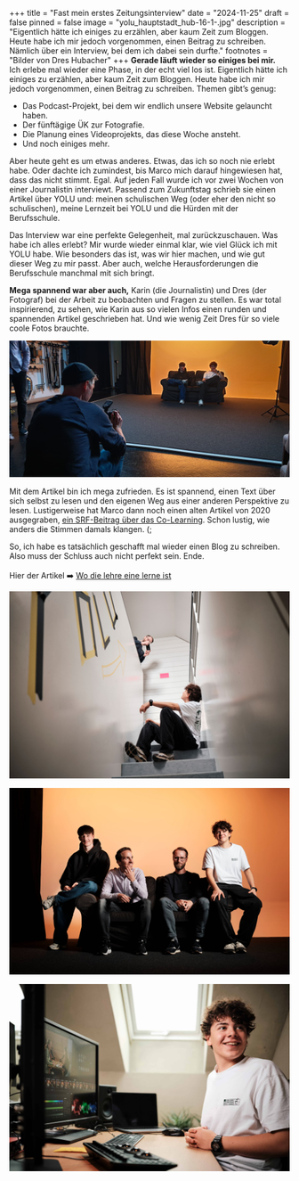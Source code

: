 +++
title = "Fast mein erstes Zeitungsinterview"
date = "2024-11-25"
draft = false
pinned = false
image = "yolu_hauptstadt_hub-16-1-.jpg"
description = "Eigentlich hätte ich einiges zu erzählen, aber kaum Zeit zum Bloggen. Heute habe ich mir jedoch vorgenommen, einen Beitrag zu schreiben. Nämlich über ein Interview, bei dem ich dabei sein durfte."
footnotes = "Bilder von Dres Hubacher"
+++
**Gerade läuft wieder so einiges bei mir.**\
Ich erlebe mal wieder eine Phase, in der echt viel los ist. Eigentlich hätte ich einiges zu erzählen, aber kaum Zeit zum Bloggen. Heute habe ich mir jedoch vorgenommen, einen Beitrag zu schreiben. Themen gibt’s genug:

* Das Podcast-Projekt, bei dem wir endlich unsere Website gelauncht haben.
* Der fünftägige ÜK zur Fotografie.
* Die Planung eines Videoprojekts, das diese Woche ansteht.
* Und noch einiges mehr.

Aber heute geht es um etwas anderes. Etwas, das ich so noch nie erlebt habe. Oder dachte ich zumindest, bis Marco mich darauf hingewiesen hat, dass das nicht stimmt. Egal. Auf jeden Fall wurde ich vor zwei Wochen von einer Journalistin interviewt. Passend zum Zukunftstag schrieb sie einen Artikel über YOLU und: meinen schulischen Weg (oder eher den nicht so schulischen), meine Lernzeit bei YOLU und die Hürden mit der Berufsschule.

Das Interview war eine perfekte Gelegenheit, mal zurückzuschauen. Was habe ich alles erlebt? Mir wurde wieder einmal klar, wie viel Glück ich mit YOLU habe. Wie besonders das ist, was wir hier machen, und wie gut dieser Weg zu mir passt. Aber auch, welche Herausforderungen die Berufsschule manchmal mit sich bringt.

**Mega spannend war aber auch,** Karin (die Journalistin) und Dres (der Fotograf) bei der Arbeit zu beobachten und Fragen zu stellen. Es war total inspirierend, zu sehen, wie Karin aus so vielen Infos einen runden und spannenden Artikel geschrieben hat. Und wie wenig Zeit Dres für so viele coole Fotos brauchte.

![](20241105_105933-2-1-.jpg)

Mit dem Artikel bin ich mega zufrieden. Es ist spannend, einen Text über sich selbst zu lesen und den eigenen Weg aus einer anderen Perspektive zu lesen. Lustigerweise hat Marco dann noch einen alten Artikel von 2020 ausgegraben, [ein SRF-Beitrag über das Co-Learning](https://www.srf.ch/news/schweiz/co-working-space-fuer-kinder-wo-jugendliche-in-einem-buero-zur-schule-gehen). Schon lustig, wie anders die Stimmen damals klangen. (;

So, ich habe es tatsächlich geschafft mal wieder einen Blog zu schreiben. Also muss der Schluss auch nicht perfekt sein. Ende.\
\
Hier der Artikel ➡️ [Wo die lehre eine lerne ist](https://www.hauptstadt.be/a/wo-die-lehre-eine-lerne-ist)

![](yolu_hauptstadt_hub-28-1-.jpg)

![](yolu_hauptstadt_hub-11-1-.jpg)

![](yolu_hauptstadt_hub-16-1-.jpg)